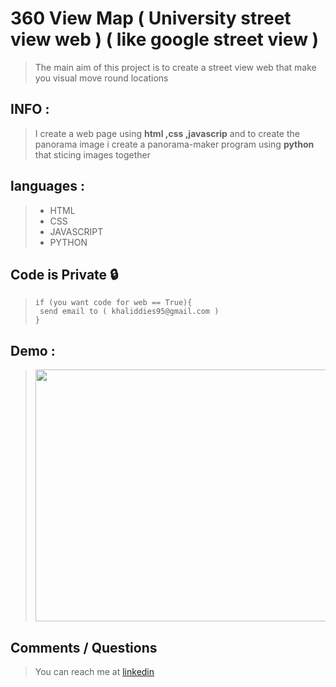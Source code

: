 # 360 View Map ( University street view web ) ( like google street view )
>The main aim of this project is to create a street view web that make you visual move round locations 
## INFO :
> I create a web page using **html ,css ,javascrip** and to create the panorama image 
> i create a panorama-maker program using **python** that sticing images together 
## languages :
>* HTML
>* CSS
>* JAVASCRIPT
>* PYTHON
## Code is Private :lock:
> ```
>if (you want code for web == True){
>  send email to ( khaliddies95@gmail.com )
>}
> ```
## Demo : 
><img src="https://github.com/Khalididies/360-View-Map/blob/main/Images/map.gif" width="600" height="403">
## Comments / Questions
>You can reach me at [linkedin](https://www.linkedin.com/in/khalid-dies-195797203/)

